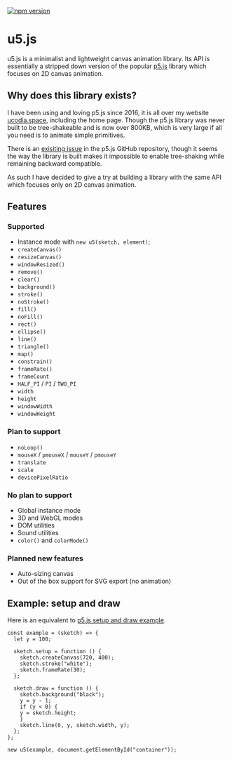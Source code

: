 [![npm version](https://badge.fury.io/js/u5js.svg)](https://badge.fury.io/js/u5js)

# u5.js

u5.js is a minimalist and lightweight canvas animation library. Its API is essentially a stripped down version of the popular [p5.js](https://github.com/processing/p5.js) library which focuses on 2D canvas animation.

## Why does this library exists?

I have been using and loving p5.js since 2016, it is all over my website [ucodia.space](https://ucodia.space), including the home page. Though the p5.js library was never built to be tree-shakeable and is now over 800KB, which is very large if all you need is to animate simple primitives.

There is an [exisiting issue](https://github.com/processing/p5.js/issues/5740) in the p5.js GitHub repository, though it seems the way the library is built makes it impossible to enable tree-shaking while remaining backward compatible.

As such I have decided to give a try at building a library with the same API which focuses only on 2D canvas animation.

## Features

### Supported

- Instance mode with `new u5(sketch, element)`;
- `createCanvas()`
- `resizeCanvas()`
- `windowResized()`
- `remove()`
- `clear()`
- `background()`
- `stroke()`
- `noStroke()`
- `fill()`
- `noFill()`
- `rect()`
- `ellipse()`
- `line()`
- `triangle()`
- `map()`
- `constrain()`
- `frameRate()`
- `frameCount`
- `HALF_PI` / `PI` / `TWO_PI`
- `width`
- `height`
- `windowWidth`
- `windowHeight`

### Plan to support

- `noLoop()`
- `mouseX` / `pmouseX` / `mouseY` / `pmouseY`
- `translate`
- `scale`
- `devicePixelRatio`

### No plan to support

- Global instance mode
- 3D and WebGL modes
- DOM utilities
- Sound utilities
- `color()` and `colorMode()`

### Planned new features

- Auto-sizing canvas
- Out of the box support for SVG export (no animation)

## Example: setup and draw

Here is an equivalent to [p5.js setup and draw example](https://p5js.org/examples/structure-setup-and-draw.html).

```
const example = (sketch) => {
  let y = 100;

  sketch.setup = function () {
    sketch.createCanvas(720, 400);
    sketch.stroke("white");
    sketch.frameRate(30);
  };

  sketch.draw = function () {
    sketch.background("black");
    y = y - 1;
    if (y < 0) {
    y = sketch.height;
    }
    sketch.line(0, y, sketch.width, y);
  };
};

new u5(example, document.getElementById("container"));
```
